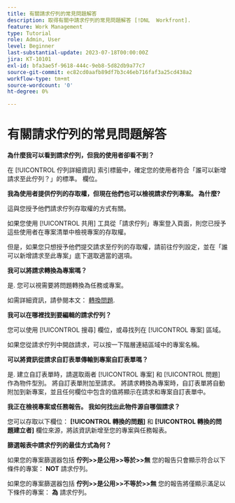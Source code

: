 ```yaml
---
title: 有關請求佇列的常見問題解答
description: 取得有關中請求佇列的常見問題解答 [!DNL  Workfront].
feature: Work Management
type: Tutorial
role: Admin, User
level: Beginner
last-substantial-update: 2023-07-18T00:00:00Z
jira: KT-10101
exl-id: bfa3ae5f-9618-444c-9eb8-5d82db9a77c7
source-git-commit: ec82cd0aafb89df7b3c46eb716faf3a25cd438a2
workflow-type: tm+mt
source-wordcount: '0'
ht-degree: 0%

---
```


# 有關請求佇列的常見問題解答

**為什麼我可以看到請求佇列，但我的使用者卻看不到？**

在 [!UICONTROL 佇列詳細資訊] 索引標籤中，確定您的使用者符合「誰可以新增請求至此佇列？」的標準。 欄位。

**我為使用者提供佇列的存取權，但現在他們也可以檢視請求佇列專案。 為什麼?**

這與您授予他們請求佇列存取權的方式有關。

如果您使用 [!UICONTROL 共用] 工具從「請求佇列」專案登入頁面，則您已授予這些使用者在專案清單中檢視專案的存取權。

但是，如果您只想授予他們提交請求至佇列的存取權，請前往佇列設定，並在「誰可以新增請求至此專案」底下選取適當的選項。

**我可以將請求轉換為專案嗎？**

是. 您可以視需要將問題轉換為任務或專案。

如需詳細資訊，請參閱本文： [轉換問題](https://experienceleague.adobe.com/docs/workfront/using/manage-work/issues/convert-issues/convert-issues-overview.html?lang=en).

**我可以在哪裡找到要編輯的請求佇列？**

您可以使用 [!UICONTROL 搜尋] 欄位，或尋找列在 [!UICONTROL 專案] 區域。

如果您從請求佇列中開啟請求，可以按一下階層連結區域中的專案名稱。

**可以將資訊從請求自訂表單傳輸到專案自訂表單嗎？**

是. 建立自訂表單時，請選取兩者 [!UICONTROL 專案] 和 [!UICONTROL 問題] 作為物件型別。 將自訂表單附加至請求。 將請求轉換為專案時，自訂表單將自動附加到新專案，並且任何欄位中包含的值將顯示在請求和專案自訂表單中。

**我正在檢視專案或任務報告。 我如何找出此物件源自哪個請求？**

您可以存取以下欄位： **[!UICONTROL 轉換的問題]** 和 **[!UICONTROL 轉換的問題建立者]** 欄位來源，將該資訊新增至您的專案與任務報表。

**篩選報表中請求佇列的最佳方式為何？**

如果您的專案篩選器包括 **佇列>>是公用>>等於>>無** 您的報告只會顯示符合以下條件的專案： **NOT** 請求佇列。

如果您的專案篩選器包括 **佇列>>是公用>>不等於>>無** 您的報告將僅顯示滿足以下條件的專案： **為** 請求佇列。

